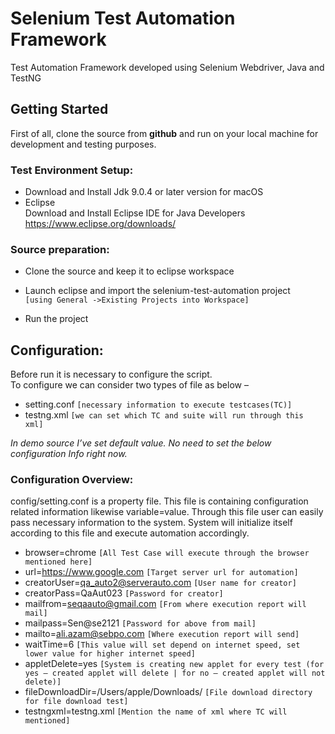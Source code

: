 # Selenium Test Automation Framework

Test Automation Framework developed using Selenium Webdriver, Java and TestNG

## Getting Started

First of all, clone the source from **github** and run on your local machine for development and testing purposes.

### Test Environment Setup:

* Download and Install Jdk 9.0.4 or later version for macOS
* Eclipse  
  Download and Install Eclipse IDE for Java Developers  
  https://www.eclipse.org/downloads/

### Source preparation:

* Clone the source and keep it to eclipse workspace

* Launch eclipse and import the selenium-test-automation project  
  `[using General ->Existing Projects into Workspace]`
  
* Run the project

## Configuration:

Before run it is necessary to configure the script.  
To configure we can consider two types of file as below –

* setting.conf `[necessary information to execute testcases(TC)]`
* testng.xml `[we can set which TC and suite will run through this xml]`

*In demo source I’ve set default value. No need to set the below configuration Info right now.*

### Configuration Overview:

config/setting.conf is a property file. This file is containing configuration related information likewise variable=value. Through this file user can easily pass necessary information to the system. System will initialize itself according to this file and execute automation accordingly.

* browser=chrome `[All Test Case will execute through the browser mentioned here]`
* url=https://www.google.com `[Target server url for automation]`
* creatorUser=qa_auto2@serverauto.com	`[User name for creator]`
* creatorPass=QaAut023 `[Password for creator]`
* mailfrom=seqaauto@gmail.com `[From where execution report will mail]`
* mailpass=Sen@se2121	`[Password for above from mail]`
* mailto=ali.azam@sebpo.com	`[Where execution report will send]`
* waitTime=6 `[This value will set depend on internet speed, set lower value for higher internet speed]`
* appletDelete=yes `[System is creating new applet for every test (for yes – created applet will delete | for no – created applet will not delete)]`
* fileDownloadDir=/Users/apple/Downloads/ `[File download directory for file download test]`
* testngxml=testng.xml `[Mention the name of xml where TC will mentioned]`
